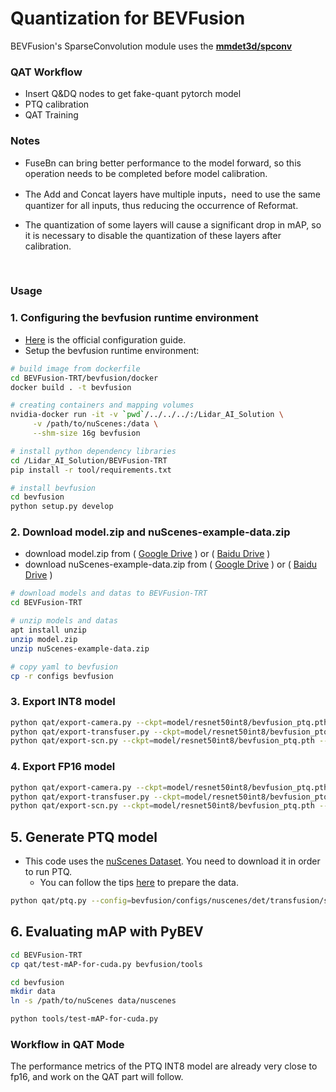 # **Quantization for BEVFusion**
BEVFusion's SparseConvolution module uses the **[mmdet3d/spconv](https://github.com/mit-han-lab/bevfusion/tree/main/mmdet3d/ops/spconv)**

### **QAT Workflow** 
* Insert Q&DQ nodes to get fake-quant pytorch model
* PTQ calibration
* QAT Training

### **Notes**
* FuseBn can bring better performance to the model forward, so this operation needs to be completed before model calibration.

* The Add and Concat layers have multiple inputs，need to use the same quantizer for all inputs, thus reducing the occurrence of Reformat.

* The quantization of some layers will cause a significant drop in mAP, so it is necessary to disable the quantization of these layers after calibration.
<br>

### **Usage**
### 1. Configuring the bevfusion runtime environment
- [Here](https://github.com/mit-han-lab/bevfusion#prerequisites) is the official configuration guide.
- Setup the bevfusion runtime environment:
```bash
# build image from dockerfile
cd BEVFusion-TRT/bevfusion/docker
docker build . -t bevfusion

# creating containers and mapping volumes
nvidia-docker run -it -v `pwd`/../../../:/Lidar_AI_Solution \
     -v /path/to/nuScenes:/data \
     --shm-size 16g bevfusion   

# install python dependency libraries
cd /Lidar_AI_Solution/BEVFusion-TRT
pip install -r tool/requirements.txt

# install bevfusion
cd bevfusion
python setup.py develop
```

### 2. Download model.zip and nuScenes-example-data.zip
- download model.zip from ( [Google Drive](https://drive.google.com/file/d/1bPt3D07yyVuSuzRAHySZVR2N15RqGHHN/view?usp=sharing) ) or ( [Baidu Drive](https://pan.baidu.com/s/1_6IJTzKlJ8H62W5cUPiSbA?pwd=g6b4) )
- download nuScenes-example-data.zip from 
( [Google Drive](https://drive.google.com/file/d/1RO493RSWyXbyS12yWk5ZzrixAeZQSnL8/view?usp=sharing) ) or ( [Baidu Drive](https://pan.baidu.com/s/1ED6eospSIF8oIQ2unU9WIQ?pwd=mtvt) )

```bash
# download models and datas to BEVFusion-TRT
cd BEVFusion-TRT

# unzip models and datas
apt install unzip
unzip model.zip
unzip nuScenes-example-data.zip

# copy yaml to bevfusion
cp -r configs bevfusion
```

### 3. Export INT8 model

```bash
python qat/export-camera.py --ckpt=model/resnet50int8/bevfusion_ptq.pth
python qat/export-transfuser.py --ckpt=model/resnet50int8/bevfusion_ptq.pth
python qat/export-scn.py --ckpt=model/resnet50int8/bevfusion_ptq.pth --save=qat/onnx_int8/lidar.backbone.onnx
```

### 4. Export FP16 model
```bash
python qat/export-camera.py --ckpt=model/resnet50int8/bevfusion_ptq.pth --fp16
python qat/export-transfuser.py --ckpt=model/resnet50int8/bevfusion_ptq.pth --fp16
python qat/export-scn.py --ckpt=model/resnet50int8/bevfusion_ptq.pth --save=qat/onnx_fp16/lidar.backbone.onnx
```

## 5. Generate PTQ model
- This code uses the [nuScenes Dataset](https://www.nuscenes.org/). You need to download it in order to run PTQ.
  - You can follow the tips [here](https://github.com/mit-han-lab/bevfusion#data-preparation) to prepare the data.
```bash
python qat/ptq.py --config=bevfusion/configs/nuscenes/det/transfusion/secfpn/camera+lidar/resnet50/convfuser.yaml --ckpt=model/resnet50/bevfusion-det.pth --calibrate_batch 300
```

## 6. Evaluating mAP with PyBEV
```bash
cd BEVFusion-TRT
cp qat/test-mAP-for-cuda.py bevfusion/tools

cd bevfusion
mkdir data
ln -s /path/to/nuScenes data/nuscenes

python tools/test-mAP-for-cuda.py
```

### **Workflow in QAT Mode** 
The performance metrics of the PTQ INT8 model are already very close to fp16, and work on the QAT part will follow.